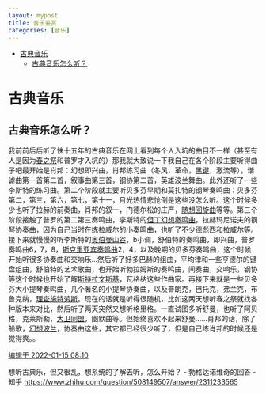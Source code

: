 ```yaml
---
layout: mypost
title: 音乐鉴赏
categories: [音乐]
---
```


- [古典音乐](#古典音乐)
  - [古典音乐怎么听？](#古典音乐怎么听)

# 古典音乐

## 古典音乐怎么听？

我前前后后听了快十五年的古典音乐在网上看到每个人入坑的曲目不一样（甚至有人是因为[春之祭](https://www.zhihu.com/search?q=春之祭&search_source=Entity&hybrid_search_source=Entity&hybrid_search_extra={"sourceType"%3A"answer"%2C"sourceId"%3A"2311233565"})和普罗才入坑的）那我就大致说一下我自己在各个阶段主要听得曲子吧最开始是肖邦：幻想即兴曲，肖邦练习曲（冬风，革命，[黑键](https://www.zhihu.com/search?q=黑键&search_source=Entity&hybrid_search_source=Entity&hybrid_search_extra={"sourceType"%3A"answer"%2C"sourceId"%3A"2311233565"})，激流等），谐谑曲第一首第二首，叙事曲第三首，钢协第二首，英雄波兰舞曲。此外还听了一些李斯特的练习曲。第二个阶段就主要听贝多芬早期和莫扎特的钢琴奏鸣曲：贝多芬第二，第三，第六，第七，第十一，月光热情悲怆倒是这些没怎么听。这个时候多少也听了拉赫的前奏曲，肖邦的叙一，门德尔松的庄严，[随想回旋曲](https://www.zhihu.com/search?q=随想回旋曲&search_source=Entity&hybrid_search_source=Entity&hybrid_search_extra={"sourceType"%3A"answer"%2C"sourceId"%3A"2311233565"})等等。第三个阶段接触了普罗的第二第三奏鸣曲，李斯特的[但丁幻想奏鸣曲](https://www.zhihu.com/search?q=但丁幻想奏鸣曲&search_source=Entity&hybrid_search_source=Entity&hybrid_search_extra={"sourceType"%3A"answer"%2C"sourceId"%3A"2311233565"})，拉赫玛尼诺夫的钢琴协奏曲，因为自己当时在练拉威尔的小奏鸣曲，也听了不少德彪西和拉威尔等。接下来就慢慢的听李斯特的[奥伯曼山谷](https://www.zhihu.com/search?q=奥伯曼山谷&search_source=Entity&hybrid_search_source=Entity&hybrid_search_extra={"sourceType"%3A"answer"%2C"sourceId"%3A"2311233565"})，b小调，舒伯特的奏鸣曲，即兴曲，普罗奏鸣曲6，7，8，[斯克里亚宾奏鸣曲](https://www.zhihu.com/search?q=斯克里亚宾奏鸣曲&search_source=Entity&hybrid_search_source=Entity&hybrid_search_extra={"sourceType"%3A"answer"%2C"sourceId"%3A"2311233565"})2，4，以及晚期的贝多芬奏鸣曲，这个时候开始听很多协奏曲和交响乐...然后听了好多巴赫的组曲，平均律和一些亨德尔的键盘组曲，舒伯特的艺术歌曲，也开始听勃拉姆斯的奏鸣曲，间奏曲，交响乐，钢协等这个时候也开始了解[斯特拉文斯基](https://www.zhihu.com/search?q=斯特拉文斯基&search_source=Entity&hybrid_search_source=Entity&hybrid_search_extra={"sourceType"%3A"answer"%2C"sourceId"%3A"2311233565"})，瓦格纳这些作曲家。再接下来就是一些贝多芬大小提琴奏鸣曲，几个著名的小提琴协奏曲，以及普朗克，巴托克，弗兰克，布鲁克纳，[理查施特劳斯](https://www.zhihu.com/search?q=理查施特劳斯&search_source=Entity&hybrid_search_source=Entity&hybrid_search_extra={"sourceType"%3A"answer"%2C"sourceId"%3A"2311233565"})。现在的话就是听得很随机，比如这两天想听春之祭就找各种版本来对比，然后听了两天突然又想听格里格。一直试图多听舒曼，也听了阿贝格，克莱斯勒，[大卫同盟](https://www.zhihu.com/search?q=大卫同盟&search_source=Entity&hybrid_search_source=Entity&hybrid_search_extra={"sourceType"%3A"answer"%2C"sourceId"%3A"2311233565"})，幽默曲等。但始终喜欢不起来舒曼......肖邦的话，除了船歌，[幻想波兰](https://www.zhihu.com/search?q=幻想波兰&search_source=Entity&hybrid_search_source=Entity&hybrid_search_extra={"sourceType"%3A"answer"%2C"sourceId"%3A"2311233565"})，协奏曲这些，其它都已经很少听了，但是自己练肖邦的时候还是觉得爽。。

[编辑于 2022-01-15 08:10](https://www.zhihu.com/question/508149507/answer/2311233565)

想听古典乐，但又很乱，想系统的了解去听，怎么开始？ - 勃格达诺维奇的回答 - 知乎 https://www.zhihu.com/question/508149507/answer/2311233565
